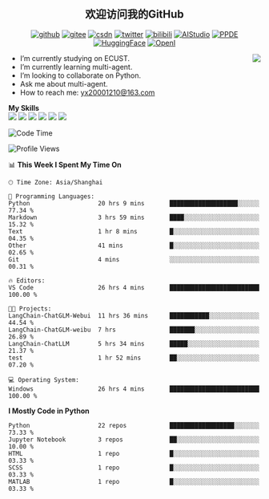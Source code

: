 <h2 align="center"> 欢迎访问我的GitHub</h2>

<p align="center">
  <a href="https://github.com/thomas-yanxin"><img src="https://img.shields.io/badge/GitHub-24292e" alt="github"></a>
  <a href="https://gitee.com/yanxin_thomas"><img src="https://img.shields.io/badge/Gitee-fe7300" alt="gitee"></a>
  <a href="https://blog.csdn.net/Mefishes"><img src="https://img.shields.io/badge/CSDN-cf000e" alt="csdn"></a>
  <a href="https://twitter.com/thomas_yanxin"><img src="https://img.shields.io/badge/Twitter-6495ED" alt="twitter"></a>
  <a href="https://space.bilibili.com/438539054?from=search&seid=8236420690670187274"><img src="https://img.shields.io/badge/-bilibili-blue" alt="bilibili"></a>
  <a href="https://aistudio.baidu.com/aistudio/personalcenter/thirdview/383005"><img src="https://img.shields.io/badge/-AIStudio-9cf" alt="AIStudio"></a>
  <a href="https://www.paddlepaddle.org.cn/ppdemd?n=/ppdemd/%E9%A2%9C%E9%91%AB"><img src="https://img.shields.io/badge/-PPDE-brightgreen" alt="PPDE"></a>
  <a href="https://huggingface.co/thomas-yanxin"><img src="https://img.shields.io/badge/-HuggingFace-yellow" alt="HuggingFace"></a>
  <a href="https://git.openi.org.cn/thomas-yanxin"><img src="https://img.shields.io/badge/-OpenI-337AFF" alt="OpenI"></a>
 
</p>

 <img align="right" src="https://github-readme-stats.vercel.app/api?username=thomas-yanxin&count_private=true&show_icons=true&bg_color=15,f2f7fd,E0EAFC" />


<!--
**thomas-yanxin/thomas-yanxin** is a  _special_  repository because its `README.md` (this file) appears on your GitHub profile.

Here are some ideas to get you started:
-->

-  I’m currently studying on ECUST.
-  I’m currently learning multi-agent.
-  I’m looking to collaborate on Python.
-  Ask me about multi-agent.
-  How to reach me: yx20001210@163.com


 **My Skills**  
![](https://img.shields.io/badge/-Python-3e74a2?style=flat-square&logo=Python&logoColor=fff)
![](https://img.shields.io/badge/-Matlab-FF4040?style=flat-square&logo=Matlab&logoColor=fff)
![](https://img.shields.io/badge/-Docker-2496ED?style=flat-square&logo=Docker&logoColor=fff)
![](https://img.shields.io/badge/-Linux-000000?style=flat-square&logo=Linux&logoColor=fff)
![](https://img.shields.io/badge/-MySQL-4479A1?style=flat-square&logo=MySQL&logoColor=fff)
![](https://img.shields.io/badge/-VScode-007ACC?style=flat-square&logo=VScode&logoColor=fff)

<!--START_SECTION:waka-->
![Code Time](http://img.shields.io/badge/Code%20Time-1%2C144%20hrs%2040%20mins-blue)

![Profile Views](http://img.shields.io/badge/Profile%20Views-43-blue)

📊 **This Week I Spent My Time On** 

```text
🕑︎ Time Zone: Asia/Shanghai

💬 Programming Languages: 
Python                   20 hrs 9 mins       ███████████████████░░░░░░   77.34 % 
Markdown                 3 hrs 59 mins       ████░░░░░░░░░░░░░░░░░░░░░   15.32 % 
Text                     1 hr 8 mins         █░░░░░░░░░░░░░░░░░░░░░░░░   04.35 % 
Other                    41 mins             █░░░░░░░░░░░░░░░░░░░░░░░░   02.65 % 
Git                      4 mins              ░░░░░░░░░░░░░░░░░░░░░░░░░   00.31 % 

🔥 Editors: 
VS Code                  26 hrs 4 mins       █████████████████████████   100.00 % 

🐱‍💻 Projects: 
LangChain-ChatGLM-Webui  11 hrs 36 mins      ███████████░░░░░░░░░░░░░░   44.54 % 
LangChain-ChatGLM-weibu  7 hrs               ███████░░░░░░░░░░░░░░░░░░   26.89 % 
LangChain-ChatLLM        5 hrs 34 mins       █████░░░░░░░░░░░░░░░░░░░░   21.37 % 
test                     1 hr 52 mins        ██░░░░░░░░░░░░░░░░░░░░░░░   07.20 % 

💻 Operating System: 
Windows                  26 hrs 4 mins       █████████████████████████   100.00 % 
```

**I Mostly Code in Python** 

```text
Python                   22 repos            ██████████████████░░░░░░░   73.33 % 
Jupyter Notebook         3 repos             ██░░░░░░░░░░░░░░░░░░░░░░░   10.00 % 
HTML                     1 repo              █░░░░░░░░░░░░░░░░░░░░░░░░   03.33 % 
SCSS                     1 repo              █░░░░░░░░░░░░░░░░░░░░░░░░   03.33 % 
MATLAB                   1 repo              █░░░░░░░░░░░░░░░░░░░░░░░░   03.33 % 
```




<!--END_SECTION:waka-->

